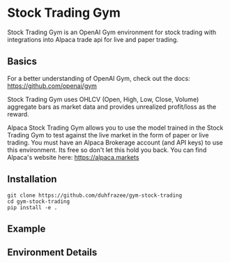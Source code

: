 # Stock Trading Gym
Stock Trading Gym is an OpenAI Gym environment for stock trading with integrations into Alpaca trade api for live and paper trading.

## Basics
For a better understanding of OpenAI Gym, check out the docs: https://github.com/openai/gym

Stock Trading Gym uses OHLCV (Open, High, Low, Close, Volume) aggregate bars as market data and provides unrealized profit/loss as the reward.

Alpaca Stock Trading Gym allows you to use the model trained in the Stock Trading Gym to test against the live market in the form of paper or live trading. You must have an Alpaca Brokerage account (and API keys) to use this environment. Its free so don't let this hold you back. You can find Alpaca's website here: https://alpaca.markets

## Installation
```
git clone https://github.com/duhfrazee/gym-stock-trading
cd gym-stock-trading
pip install -e .
```

## Example


## Environment Details
